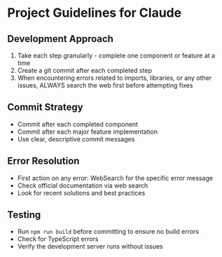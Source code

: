 # Project Guidelines for Claude

## Development Approach
1. Take each step granularly - complete one component or feature at a time
2. Create a git commit after each completed step
3. When encountering errors related to imports, libraries, or any other issues, ALWAYS search the web first before attempting fixes

## Commit Strategy
- Commit after each completed component
- Commit after each major feature implementation
- Use clear, descriptive commit messages

## Error Resolution
- First action on any error: WebSearch for the specific error message
- Check official documentation via web search
- Look for recent solutions and best practices

## Testing
- Run `npm run build` before committing to ensure no build errors
- Check for TypeScript errors
- Verify the development server runs without issues